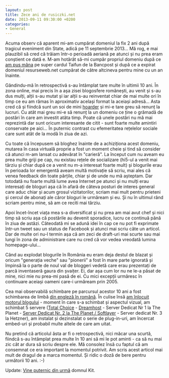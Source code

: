 ```yaml
---
layout: post
title: Zece ani de rusiczki.net
date: 2013-09-11 09:30:00 +0200
categories:
- General
---
```

<p>Acuma observ că aparent mi-am cumpărat domeniul la fix 2 ani după tragicul eveniment din State, adică pe 11 septembrie 2013... Mă rog, e mai plauzibil să cred că trăiam într-o perioadă aeriană pe atunci și nu prea eram conștient ce dată e. M-am hotărât să-mi cumpăr propriul domeniu după ce <a href="http://www.rusiczki.net/2003/02/19/ready-to-shop-til-i-drop/">am pus mâna</a> pe super cardul Taifun de la Bancpost și după ce a expirat domeniul resurseweb.net cumpărat de către altcineva pentru mine cu un an înainte.</p>
<p>Gândindu-mă în retrospectivă s-au întâmplat tare multe în ultimii 10 ani. În zona online, mai precis în a așa zisei blogosfere românești, au venit și s-au dus mulți, alții s-au mutat și iar alții s-au reinventat chiar de mai multe ori în timp ce eu am rămas în aproximativ același format la aceiași adresă... Asta cred că și fiindcă sunt un soi de mini <a href="http://en.wikipedia.org/wiki/Compulsive_hoarding">hoarder</a> și mi-e tare greu să renunț la lucruri. Cu atât mai greu mi-e să renunț la un domeniu ce ține o grămadă de postări în care am investit atâta timp. Poate că unele postări nu mă mai reprezintă dar sunt oricum interesante de citit - sunt foarte multe amintiri conservate pe aici... În puternic contrast cu efemeritatea rețelelor sociale care sunt atât de la modă în ziua de azi.</p>
<p>Cu toate că începusem să bloghez înainte de a achiziționa acest domeniu, mutarea în casa virtuală proprie a fost un moment cheie și tind să consider că atunci m-am lansat cu adevărat în "carieră". La început cum nu aveam eu prea multe griji pe cap, nu existau rețele de socializare (hi5-ul a venit mai târziu și chiar după ce a venit nu m-a interesat foarte mult) și blogurile erau în perioada lor emergentă aveam multă motivație să scriu, mai ales că venea feedback din toate părțile, chiar și de unde nu mă așteptam. Dar totodată nu foarte multă lume avea Internet pe atunci și nu mulți erau interesați de bloguri așa că în afară de câteva posturi de interes general care aduc chiar și acum grosul vizitatorilor, scriam mai mult pentru prieteni și cercul de abonați ale căror bloguri le urmăream și eu. Și nu în ultimul rând scriam pentru mine, să am ce reciti mai târziu.</p>
<p>Apoi încet-încet viața mea s-a diversificat și nu prea am mai avut chef și nici timp să scriu așa că postările au devenit sporadice, lucru ce continuă până în ziua de astăzi. Câteodată mi se adună idei în cap ce nu pot fi exprimate într-un tweet sau un status de Facebook și atunci mai scriu câte un articol. Dar de multe ori nu-l termin așa că am zeci de draft-uri mai scurte sau mai lungi în zona de administrare care nu cred că vor vedea vreodată lumina homepage-ului...</p>
<p>Când au explodat blogurile în România eu eram deja destul de blazat și oricum "generația veche" sau "pionerii" a fost în mare parte ignorată și împinsă la o parte de noul val de bloggeri vedetă care erau prezentați de parcă inventaseră gaura din șvaițer. Ei, dar așa cum lor nu ne le-a păsat de mine, nici mie nu prea-mi pasă de ei. Cu mici excepții urmăresc în continuare aceiași oameni care-i urmăream prin 2005.</p>
<p>Cea mai observabilă schimbare pe parcursul acestor 10 ani a fost schimbarea de limbă <a href="http://www.rusiczki.net/2010/08/30/romana/">din engleză în română</a>. În culise însă <a href="http://www.rusiczki.net/2009/04/02/keeping-up-with-the-times/">am înlocuit motorul blogului</a> - moment în care s-a schimbat și aspectul vizual, am schimbat 5 servere (<a href="http://www.rusiczki.net/2003/09/21/restarting-again/">Total Choice</a> - <a href="http://www.rusiczki.net/2006/04/16/im-so-back/">Dreamhost</a> - Server Dedicat Nr 1 la The Planet - <a href="http://www.rusiczki.net/2008/09/26/back-with-a-new-stronger-iron/">Server Dedicat Nr. 2 la The Planet / Softlayer</a> - Server dedicat Nr. 3 la Hetzner), am instalat și dezinstalat o serie de plug-in-uri, am încercat embed-uri și probabil multe altele de care am uitat.</p>
<p>Nu pretind că articolul ăsta ar fi o retrospectivă, nici măcar una scurtă, fiindcă s-au întâmplat prea multe în 10 ani să mi le pot aminti - ca să nu mai zic cât ar dura să scriu despre ele. Mă consolez însă cu faptul că am consemnat ce era important la momentul potrivit. Am scris acest articol mai mult de dragul de a marca momentul. Și ridic o doză de bere pentru următorii 10 ani. :-)</p>
<p>Update: <a href="http://kitblog.com/2013/09/kitblog_turns_ten.html">Vine puternic din urmă</a> domnul Kit.</p>
